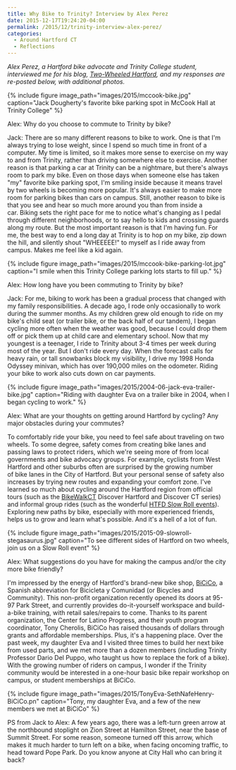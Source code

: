 ```yaml
---
title: Why Bike to Trinity? Interview by Alex Perez
date: 2015-12-17T19:24:20-04:00
permalink: /2015/12/trinity-interview-alex-perez/
categories:
  - Around Hartford CT
  - Reflections
---
```

_Alex Perez, a Hartford bike advocate and Trinity College student, interviewed me for his blog, [Two-Wheeled Hartford](http://commons.trincoll.edu/twowheeledhartford), and my responses are re-posted below, with additional photos._

{% include figure image_path="images/2015/mccook-bike.jpg" caption="Jack Dougherty's favorite bike parking spot in McCook Hall at Trinity College" %}

Alex: Why do you choose to commute to Trinity by bike?

Jack: There are so many different reasons to bike to work. One is that I'm always trying to lose weight, since I spend so much time in front of a computer. My time is limited, so it makes more sense to exercise on my way to and from Trinity, rather than driving somewhere else to exercise. Another reason is that parking a car at Trinity can be a nightmare, but there's always room to park my bike. Even on those days when someone else has taken "my" favorite bike parking spot, I'm smiling inside because it means travel by two wheels is becoming more popular. It's always easier to make more room for parking bikes than cars on campus. Still, another reason to bike is that you see and hear so much more around you than from inside a car. Biking sets the right pace for me to notice what's changing as I pedal through different neighborhoods, or to say hello to kids and crossing guards along my route. But the most important reason is that I'm having fun. For me, the best way to end a long day at Trinity is to hop on my bike, zip down the hill, and silently shout "WHEEEEE!" to myself as I ride away from campus. Makes me feel like a kid again.

{% include figure image_path="images/2015/mccook-bike-parking-lot.jpg" caption="I smile when this Trinity College parking lots starts to fill up." %}

Alex: How long have you been commuting to Trinity by bike?

Jack: For me, biking to work has been a gradual process that changed with my family responsibilities. A decade ago, I rode only occasionally to work during the summer months. As my children grew old enough to ride on my bike's child seat (or trailer bike, or the back half of our tandem), I began cycling more often when the weather was good, because I could drop them off or pick them up at child care and elementary school. Now that my youngest is a teenager, I ride to Trinity about 3-4 times per week during most of the year. But I don't ride every day. When the forecast calls for heavy rain, or tall snowbanks block my visibility, I drive my 1998 Honda Odyssey minivan, which has over 190,000 miles on the odometer. Riding your bike to work also cuts down on car payments.

{% include figure image_path="images/2015/2004-06-jack-eva-trailer-bike.jpg" caption="Riding with daughter Eva on a trailer bike in 2004, when I began cycling to work." %}

Alex: What are your thoughts on getting around Hartford by cycling? Any major obstacles during your commutes?

To comfortably ride your bike, you need to feel safe about traveling on two wheels. To some degree, safety comes from creating bike lanes and passing laws to protect riders, which we're seeing more of from local governments and bike advocacy groups. For example, cyclists from West Hartford and other suburbs often are surprised by the growing number of bike lanes in the City of Hartford. But your personal sense of safety also increases by trying new routes and expanding your comfort zone. I've learned so much about cycling around the Hartford region from official tours (such as the [BikeWalkCT](http://www.bikewalkct.org/) Discover Hartford and Discover CT series) and informal group rides (such as the wonderful [HTFD Slow Roll events](https://www.facebook.com/events/799373666839729/)). Exploring new paths by bike, especially with more experienced friends, helps us to grow and learn what's possible. And it's a hell of a lot of fun.

{% include figure image_path="images/2015/2015-09-slowroll-stegasaurus.jpg" caption="To see different sides of Hartford on two wheels, join us on a Slow Roll event" %}

Alex: What suggestions do you have for making the campus and/or the city more bike friendly?

I'm impressed by the energy of Hartford's brand-new bike shop, [BiCiCo](https://www.facebook.com/BiCiCoHartford), a Spanish abbreviation for Bicicleta y Comunidad (or Bicycles and Community). This non-profit organization recently opened its doors at 95-97 Park Street, and currently provides do-it-yourself workspace and build-a-bike training, with retail sales/repairs to come. Thanks to its parent organization, the Center for Latino Progress, and their youth program coordinator, Tony Cherolis, BiCiCo has raised thousands of dollars through grants and affordable memberships. Plus, it's a happening place. Over the past week, my daughter Eva and I visited three times to build her next bike from used parts, and we met more than a dozen members (including Trinity Professor Dario Del Puppo, who taught us how to replace the fork of a bike). With the growing number of riders on campus, I wonder if the Trinity community would be interested in a one-hour basic bike repair workshop on campus, or student memberships at BiCiCo.

{% include figure image_path="images/2015/TonyEva-SethNafeHenry-BiCiCo.pn" caption="Tony, my daughter Eva, and a few of the new members we met at BiCiCo" %}

PS from Jack to Alex: A few years ago, there was a left-turn green arrow at the northbound stoplight on Zion Street at Hamilton Street, near the base of Summit Street. For some reason, someone turned off this arrow, which makes it much harder to turn left on a bike, when facing oncoming traffic, to head toward Pope Park. Do you know anyone at City Hall who can bring it back?
